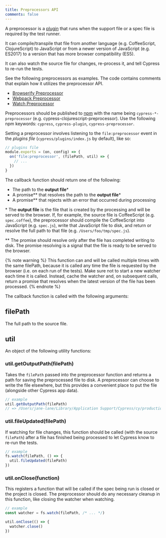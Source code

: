 ```yaml
---
title: Preprocessors API
comments: false
---
```


A preprocessor is a [plugin](./top-level-api.html) that runs when the support file or a spec file is required by the test runner.

It can compile/transpile that file from another language (e.g. CoffeeScript, ClojureScript) to JavaScript or from a newer version of JavaScript (e.g. ES2017) to a version that has more browser compatibility (ES5).

It can also watch the source file for changes, re-process it, and tell Cypress to re-run the tests.

See the following preprocessors as examples. The code contains comments that explain how it utilizes the preprocessor API.

* [Browserify Preprocessor](https://github.com/cypress-io/cypress-browserify-preprocessor)
* [Webpack Preprocessor](https://github.com/cypress-io/cypress-webpack-preprocessor)
* [Watch Preprocessor](https://github.com/cypress-io/cypress-watch-preprocessor)

Preprocessors should be published to [npm](https://www.npmjs.com/) with the name being `cypress-*-preprocessor` (e.g. cypress-clojurescript-preprocessor). Use the following npm keywords: `cypress`, `cypress-plugin`, `cypress-preprocessor`.

Setting a preprocessor involves listening to the `file:preprocessor` event in the *plugins file* (`cypress/plugins/index.js` by default), like so:

```javascript
// plugins file
module.exports = (on, config) => {
  on('file:preprocessor', (filePath, util) => {
    // ...
  })
}
```

The callback function should return one of the following:

* The path to the **output file**\*
* A promise\*\* that resolves the path to the **output file**\*
* A promise\*\* that rejects with an error that occurred during processing

\* The **output file** is the file that is created by the processing and will be served to the browser. If, for example, the source file is CoffeeScript (e.g. `spec.coffee`), the preprocessor should compile the CoffeeScript into JavaScript (e.g. `spec.js`), write that JavaScript file to disk, and return or resolve the full path to that file (e.g. `/Users/foo/tmp/spec.js`).

\*\* The promise should resolve only after the file has completed writing to disk. The promise resolving is a signal that the file is ready to be served to the browser.

{% note warning %}
This function can and will be called multiple times with the same filePath, because it is called any time the file is requested by the browser (i.e. on each run of the tests). Make sure not to start a new watcher each time it is called. Instead, cache the watcher and, on subsequent calls, return a promise that resolves when the latest version of the file has been processed.
{% endnote %}

The callback function is called with the following arguments:

## filePath

The full path to the source file.

## util

An object of the following utility functions:

### util.getOutputPath(filePath)

Takes the `filePath` passed into the preprocessor function and returns a path for saving the preprocessed file to disk. A preprocessor can choose to write the file elsewhere, but this provides a convenient place to put the file (alongside other Cypress app data).

```javascript
// example
util.getOutputPath(filePath)
// => /Users/jane-lane/Library/Application Support/Cypress/cy/production/projects/sample-project-fc17bd175cded40c4feec4861b699fc2/bundles/cypress/integration/example_spec.js
```

### util.fileUpdated(filePath)

If watching for file changes, this function should be called (with the source `filePath`) after a file has finished being processed to let Cypress know to re-run the tests.

```javascript
// example
fs.watch(filePath, () => {
  util.fileUpdated(filePath)
})
```

### util.onClose(function)

This registers a function that will be called if the spec being run is closed or the project is closed. The preprocessor should do any necessary cleanup in this function, like closing the watcher when watching.

```javascript
// example
const watcher = fs.watch(filePath, /* ... */)

util.onClose(() => {
  watcher.close()
})
```
